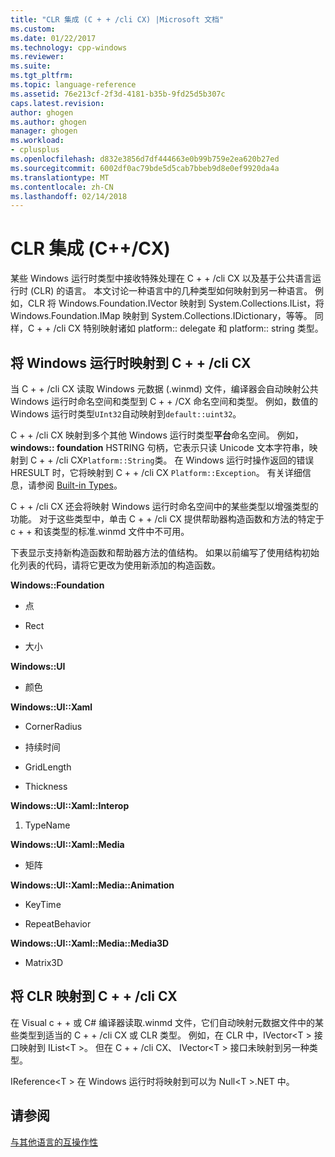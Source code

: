 ```yaml
---
title: "CLR 集成 (C + + /cli CX) |Microsoft 文档"
ms.custom: 
ms.date: 01/22/2017
ms.technology: cpp-windows
ms.reviewer: 
ms.suite: 
ms.tgt_pltfrm: 
ms.topic: language-reference
ms.assetid: 76e213cf-2f3d-4181-b35b-9fd25d5b307c
caps.latest.revision: 
author: ghogen
ms.author: ghogen
manager: ghogen
ms.workload:
- cplusplus
ms.openlocfilehash: d832e3856d7df444663e0b99b759e2ea620b27ed
ms.sourcegitcommit: 6002df0ac79bde5d5cab7bbeb9d8e0ef9920da4a
ms.translationtype: MT
ms.contentlocale: zh-CN
ms.lasthandoff: 02/14/2018
---
```

# <a name="clr-integration-ccx"></a>CLR 集成 (C++/CX)
某些 Windows 运行时类型中接收特殊处理在 C + + /cli CX 以及基于公共语言运行时 (CLR) 的语言。 本文讨论一种语言中的几种类型如何映射到另一种语言。 例如，CLR 将 Windows.Foundation.IVector 映射到 System.Collections.IList，将 Windows.Foundation.IMap 映射到 System.Collections.IDictionary，等等。 同样，C + + /cli CX 特别映射诸如 platform:: delegate 和 platform:: string 类型。  
  
## <a name="mapping-the-windows-runtime-to-ccx"></a>将 Windows 运行时映射到 C + + /cli CX  
 当 C + + /cli CX 读取 Windows 元数据 (.winmd) 文件，编译器会自动映射公共 Windows 运行时命名空间和类型到 C + + /CX 命名空间和类型。 例如，数值的 Windows 运行时类型`UInt32`自动映射到`default::uint32`。  
  
 C + + /cli CX 映射到多个其他 Windows 运行时类型**平台**命名空间。 例如， **windows:: foundation** HSTRING 句柄，它表示只读 Unicode 文本字符串，映射到 C + + /cli CX`Platform::String`类。 在 Windows 运行时操作返回的错误 HRESULT 时，它将映射到 C + + /cli CX `Platform::Exception`。 有关详细信息，请参阅 [Built-in Types](http://msdn.microsoft.com/en-us/acc196fd-09da-4882-b554-6c94685ec75f)。  
  
 C + + /cli CX 还会将映射 Windows 运行时命名空间中的某些类型以增强类型的功能。 对于这些类型中，单击 C + + /cli CX 提供帮助器构造函数和方法的特定于 c + + 和该类型的标准.winmd 文件中不可用。  
  
 下表显示支持新构造函数和帮助器方法的值结构。 如果以前编写了使用结构初始化列表的代码，请将它更改为使用新添加的构造函数。  
  
 **Windows::Foundation**  
  
-   点  
  
-   Rect  
  
-   大小  
  
 **Windows::UI**  
  
-   颜色  
  
 **Windows::UI::Xaml**  
  
-   CornerRadius  
  
-   持续时间  
  
-   GridLength  
  
-   Thickness  
  
 **Windows::UI::Xaml::Interop**  
  
1.  TypeName  
  
 **Windows::UI::Xaml::Media**  
  
-   矩阵  
  
 **Windows::UI::Xaml::Media::Animation**  
  
-   KeyTime  
  
-   RepeatBehavior  
  
 **Windows::UI::Xaml::Media::Media3D**  
  
-   Matrix3D  
  
## <a name="mapping-the-clr-to-ccx"></a>将 CLR 映射到 C + + /cli CX  
 在 Visual c + + 或 C# 编译器读取.winmd 文件，它们自动映射元数据文件中的某些类型到适当的 C + + /cli CX 或 CLR 类型。 例如，在 CLR 中，IVector\<T > 接口映射到 IList\<T >。 但在 C + + /cli CX、 IVector\<T > 接口未映射到另一种类型。  
  
 IReference\<T > 在 Windows 运行时将映射到可以为 Null\<T >.NET 中。  
  
## <a name="see-also"></a>请参阅  
 [与其他语言的互操作性](../cppcx/interoperating-with-other-languages-c-cx.md)